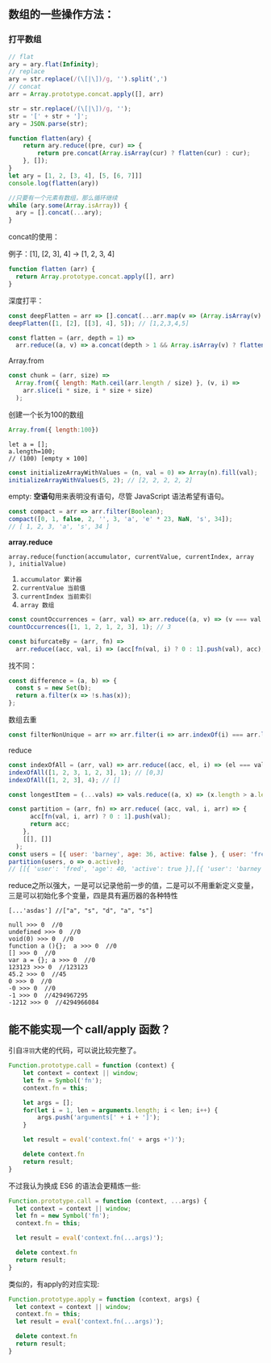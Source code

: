 ## 数组的一些操作方法：

### 打平数组

```js
// flat
ary = ary.flat(Infinity);
// replace
ary = str.replace(/(\[|\])/g, '').split(',')
// concat
arr = Array.prototype.concat.apply([], arr)
```

```js
str = str.replace(/(\[|\])/g, '');
str = '[' + str + ']';
ary = JSON.parse(str);
```

```js
function flatten(ary) {
    return ary.reduce((pre, cur) => {
        return pre.concat(Array.isArray(cur) ? flatten(cur) : cur);
    }, []);
}
let ary = [1, 2, [3, 4], [5, [6, 7]]]
console.log(flatten(ary))
```

```js
//只要有一个元素有数组，那么循环继续
while (ary.some(Array.isArray)) {
  ary = [].concat(...ary);
}
```





concat的使用：

例子：[1], [2, 3], 4] -> [1, 2, 3, 4]

```js
function flatten (arr) {
  return Array.prototype.concat.apply([], arr)
}
```

深度打平：

```js
const deepFlatten = arr => [].concat(...arr.map(v => (Array.isArray(v) ? deepFlatten(v) : v)));
deepFlatten([1, [2], [[3], 4], 5]); // [1,2,3,4,5]
```

```js
const flatten = (arr, depth = 1) =>
  arr.reduce((a, v) => a.concat(depth > 1 && Array.isArray(v) ? flatten(v, depth - 1) : v), []);
```

Array.from

```js
const chunk = (arr, size) =>
  Array.from({ length: Math.ceil(arr.length / size) }, (v, i) =>
    arr.slice(i * size, i * size + size)
  );
```

创建一个长为100的数组

```js
Array.from({ length:100})
```

```
let a = [];
a.length=100;
// (100) [empty × 100]
```



```js
const initializeArrayWithValues = (n, val = 0) => Array(n).fill(val);
initializeArrayWithValues(5, 2); // [2, 2, 2, 2, 2]
```



empty:  **空语句**用来表明没有语句，尽管 JavaScript 语法希望有语句。

```js
const compact = arr => arr.filter(Boolean);
compact([0, 1, false, 2, '', 3, 'a', 'e' * 23, NaN, 's', 34]); 
// [ 1, 2, 3, 'a', 's', 34 ]
```

**array.reduce**

```
array.reduce(function(accumulator, currentValue, currentIndex, array ), initialValue)
```

1. `accumulator 累计器`
2. `currentValue 当前值`
3. `currentIndex 当前索引`
4. `array 数组`

```js
const countOccurrences = (arr, val) => arr.reduce((a, v) => (v === val ? a + 1 : a), 0);
countOccurrences([1, 1, 2, 1, 2, 3], 1); // 3
```

```js
const bifurcateBy = (arr, fn) =>
  arr.reduce((acc, val, i) => (acc[fn(val, i) ? 0 : 1].push(val), acc), [[], []]);
```

找不同：

```js
const difference = (a, b) => {
  const s = new Set(b);
  return a.filter(x => !s.has(x));
};
```

数组去重

```js
const filterNonUnique = arr => arr.filter(i => arr.indexOf(i) === arr.lastIndexOf(i));
```

reduce

```js
const indexOfAll = (arr, val) => arr.reduce((acc, el, i) => (el === val ? [...acc, i] : acc), []);
indexOfAll([1, 2, 3, 1, 2, 3], 1); // [0,3]
indexOfAll([1, 2, 3], 4); // []
```

```js
const longestItem = (...vals) => vals.reduce((a, x) => (x.length > a.length ? x : a));
```

```js
const partition = (arr, fn) => arr.reduce( (acc, val, i, arr) => {
      acc[fn(val, i, arr) ? 0 : 1].push(val);
      return acc;
    },
    [[], []]
  );
const users = [{ user: 'barney', age: 36, active: false }, { user: 'fred', age: 40, active: true }];
partition(users, o => o.active); 
// [[{ 'user': 'fred', 'age': 40, 'active': true }],[{ 'user': 'barney',  'age': 36, 'active': false }]]
```

reduce之所以强大，一是可以记录他前一步的值，二是可以不用重新定义变量，三是可以初始化多个变量，四是具有遍历器的各种特性

```
[...'asdas'] //["a", "s", "d", "a", "s"]
```



```
null >>> 0  //0
undefined >>> 0  //0
void(0) >>> 0  //0
function a (){};  a >>> 0  //0
[] >>> 0  //0
var a = {}; a >>> 0  //0
123123 >>> 0  //123123
45.2 >>> 0  //45
0 >>> 0  //0
-0 >>> 0  //0
-1 >>> 0  //4294967295
-1212 >>> 0  //4294966084
```



## 能不能实现一个 call/apply 函数？

引自`冴羽`大佬的代码，可以说比较完整了。

```js
Function.prototype.call = function (context) {
    let context = context || window;
    let fn = Symbol('fn');
    context.fn = this;

    let args = [];
    for(let i = 1, len = arguments.length; i < len; i++) {
        args.push('arguments[' + i + ']');
    }

    let result = eval('context.fn(' + args +')');

    delete context.fn
    return result;
}
```

不过我认为换成 ES6 的语法会更精炼一些:

```js
Function.prototype.call = function (context, ...args) {
  let context = context || window;
  let fn = new Symbol('fn');
  context.fn = this;

  let result = eval('context.fn(...args)');

  delete context.fn
  return result;
}
```

类似的，有apply的对应实现:

```js
Function.prototype.apply = function (context, args) {
  let context = context || window;
  context.fn = this;
  let result = eval('context.fn(...args)');

  delete context.fn
  return result;
}
```





















